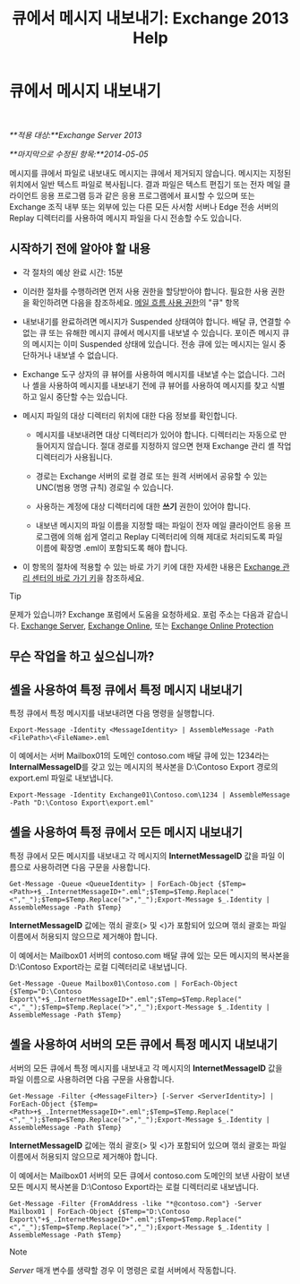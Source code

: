 ﻿---
title: '큐에서 메시지 내보내기: Exchange 2013 Help'
TOCTitle: 큐에서 메시지 내보내기
ms:assetid: 688b342c-f380-4fe0-afce-7e38cf490627
ms:mtpsurl: https://technet.microsoft.com/ko-kr/library/Aa998625(v=EXCHG.150)
ms:contentKeyID: 51407709
ms.date: 05/22/2018
mtps_version: v=EXCHG.150
ms.translationtype: MT
---

# 큐에서 메시지 내보내기

 

_**적용 대상:**Exchange Server 2013_

_**마지막으로 수정된 항목:**2014-05-05_

메시지를 큐에서 파일로 내보내도 메시지는 큐에서 제거되지 않습니다. 메시지는 지정된 위치에서 일반 텍스트 파일로 복사됩니다. 결과 파일은 텍스트 편집기 또는 전자 메일 클라이언트 응용 프로그램 등과 같은 응용 프로그램에서 표시할 수 있으며 또는 Exchange 조직 내부 또는 외부에 있는 다른 모든 사서함 서버나 Edge 전송 서버의 Replay 디렉터리를 사용하여 메시지 파일을 다시 전송할 수도 있습니다.

## 시작하기 전에 알아야 할 내용

  - 각 절차의 예상 완료 시간: 15분

  - 이러한 절차를 수행하려면 먼저 사용 권한을 할당받아야 합니다. 필요한 사용 권한을 확인하려면 다음을 참조하세요. [메일 흐름 사용 권한](mail-flow-permissions-exchange-2013-help.md)의 "큐" 항목

  - 내보내기를 완료하려면 메시지가 Suspended 상태여야 합니다. 배달 큐, 연결할 수 없는 큐 또는 유해한 메시지 큐에서 메시지를 내보낼 수 있습니다. 포이즌 메시지 큐의 메시지는 이미 Suspended 상태에 있습니다. 전송 큐에 있는 메시지는 일시 중단하거나 내보낼 수 없습니다.

  - Exchange 도구 상자의 큐 뷰어를 사용하여 메시지를 내보낼 수는 없습니다. 그러나 셸을 사용하여 메시지를 내보내기 전에 큐 뷰어를 사용하여 메시지를 찾고 식별하고 일시 중단할 수는 있습니다.

  - 메시지 파일의 대상 디렉터리 위치에 대한 다음 정보를 확인합니다.
    
      - 메시지를 내보내려면 대상 디렉터리가 있어야 합니다. 디렉터리는 자동으로 만들어지지 않습니다. 절대 경로를 지정하지 않으면 현재 Exchange 관리 셸 작업 디렉터리가 사용됩니다.
    
      - 경로는 Exchange 서버의 로컬 경로 또는 원격 서버에서 공유할 수 있는 UNC(범용 명명 규칙) 경로일 수 있습니다.
    
      - 사용하는 계정에 대상 디렉터리에 대한 **쓰기** 권한이 있어야 합니다.
    
      - 내보낸 메시지의 파일 이름을 지정할 때는 파일이 전자 메일 클라이언트 응용 프로그램에 의해 쉽게 열리고 Replay 디렉터리에 의해 제대로 처리되도록 파일 이름에 확장명 .eml이 포함되도록 해야 합니다.

  - 이 항목의 절차에 적용할 수 있는 바로 가기 키에 대한 자세한 내용은 [Exchange 관리 센터의 바로 가기 키](keyboard-shortcuts-in-the-exchange-admin-center-exchange-online-protection-help.md)을 참조하세요.


> [!TIP]
> 문제가 있습니까? Exchange 포럼에서 도움을 요청하세요. 포럼 주소는 다음과 같습니다. <A href="https://go.microsoft.com/fwlink/p/?linkid=60612">Exchange Server</A>, <A href="https://go.microsoft.com/fwlink/p/?linkid=267542">Exchange Online</A>, 또는 <A href="https://go.microsoft.com/fwlink/p/?linkid=285351">Exchange Online Protection</A>



## 무슨 작업을 하고 싶으십니까?

## 셸을 사용하여 특정 큐에서 특정 메시지 내보내기

특정 큐에서 특정 메시지를 내보내려면 다음 명령을 실행합니다.

    Export-Message -Identity <MessageIdentity> | AssembleMessage -Path <FilePath>\<FileName>.eml

이 예에서는 서버 Mailbox01의 도메인 contoso.com 배달 큐에 있는 1234라는 **InternalMessageID**를 갖고 있는 메시지의 복사본을 D:\\Contoso Export 경로의 export.eml 파일로 내보냅니다.

    Export-Message -Identity Exchange01\Contoso.com\1234 | AssembleMessage -Path "D:\Contoso Export\export.eml"

## 셸을 사용하여 특정 큐에서 모든 메시지 내보내기

특정 큐에서 모든 메시지를 내보내고 각 메시지의 **InternetMessageID** 값을 파일 이름으로 사용하려면 다음 구문을 사용합니다.

    Get-Message -Queue <QueueIdentity> | ForEach-Object {$Temp=<Path>+$_.InternetMessageID+".eml";$Temp=$Temp.Replace("<","_");$Temp=$Temp.Replace(">","_");Export-Message $_.Identity | AssembleMessage -Path $Temp}

**InternetMessageID** 값에는 꺾쇠 괄호(\> 및 \<)가 포함되어 있으며 꺾쇠 괄호는 파일 이름에서 허용되지 않으므로 제거해야 합니다.

이 예에서는 Mailbox01 서버의 contoso.com 배달 큐에 있는 모든 메시지의 복사본을 D:\\Contoso Export라는 로컬 디렉터리로 내보냅니다.

    Get-Message -Queue Mailbox01\Contoso.com | ForEach-Object {$Temp="D:\Contoso Export\"+$_.InternetMessageID+".eml";$Temp=$Temp.Replace("<","_");$Temp=$Temp.Replace(">","_");Export-Message $_.Identity | AssembleMessage -Path $Temp}

## 셸을 사용하여 서버의 모든 큐에서 특정 메시지 내보내기

서버의 모든 큐에서 특정 메시지를 내보내고 각 메시지의 **InternetMessageID** 값을 파일 이름으로 사용하려면 다음 구문을 사용합니다.

    Get-Message -Filter {<MessageFilter>} [-Server <ServerIdentity>] | ForEach-Object {$Temp=<Path>+$_.InternetMessageID+".eml";$Temp=$Temp.Replace("<","_");$Temp=$Temp.Replace(">","_");Export-Message $_.Identity | AssembleMessage -Path $Temp}

**InternetMessageID** 값에는 꺾쇠 괄호(\> 및 \<)가 포함되어 있으며 꺾쇠 괄호는 파일 이름에서 허용되지 않으므로 제거해야 합니다.

이 예에서는 Mailbox01 서버의 모든 큐에서 contoso.com 도메인의 보낸 사람이 보낸 모든 메시지 복사본을 D:\\Contoso Export라는 로컬 디렉터리로 내보냅니다.

    Get-Message -Filter {FromAddress -like "*@contoso.com"} -Server Mailbox01 | ForEach-Object {$Temp="D:\Contoso Export\"+$_.InternetMessageID+".eml";$Temp=$Temp.Replace("<","_");$Temp=$Temp.Replace(">","_");Export-Message $_.Identity | AssembleMessage -Path $Temp}


> [!NOTE]
> <EM>Server</EM> 매개 변수를 생략할 경우 이 명령은 로컬 서버에서 작동합니다.


